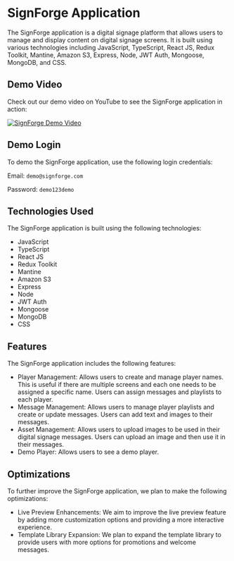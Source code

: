 # SignForge Application

The SignForge application is a digital signage platform that allows users to manage and display content on digital signage screens. It is built using various technologies including JavaScript, TypeScript, React JS, Redux Toolkit, Mantine, Amazon S3, Express, Node, JWT Auth, Mongoose, MongoDB, and CSS.

## Demo Video

Check out our demo video on YouTube to see the SignForge application in action:

[![SignForge Demo Video](https://img.youtube.com/vi/9J8c4i8WAe8/0.jpg)](https://www.youtube.com/watch?v=9J8c4i8WAe8) 


## Demo Login

To demo the SignForge application, use the following login credentials:

Email: `demo@signforge.com`

Password: `demo123demo`

## Technologies Used

The SignForge application is built using the following technologies:

- JavaScript
- TypeScript
- React JS
- Redux Toolkit
- Mantine
- Amazon S3
- Express
- Node
- JWT Auth
- Mongoose
- MongoDB
- CSS

## Features

The SignForge application includes the following features:

- Player Management: Allows users to create and manage player names. This is useful if there are multiple screens and each one needs to be assigned a specific name. Users can assign messages and playlists to each player.
- Message Management: Allows users to manage player playlists and create or update messages. Users can add text and images to their messages.
- Asset Management: Allows users to upload images to be used in their digital signage messages. Users can upload an image and then use it in their messages.
- Demo Player: Allows users to see a demo player.

## Optimizations

To further improve the SignForge application, we plan to make the following optimizations:

- Live Preview Enhancements: We aim to improve the live preview feature by adding more customization options and providing a more interactive experience.
- Template Library Expansion: We plan to expand the template library to provide users with more options for promotions and welcome messages.
